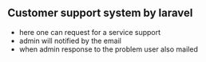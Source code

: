 ## Customer support system by laravel
- here one can request for a service support
- admin will notified by the email
- when admin response to the problem user also mailed